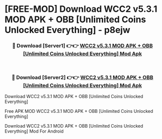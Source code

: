 # [FREE-MOD] Download WCC2 v5.3.1 MOD APK + OBB [Unlimited Coins Unlocked Everything] - p8ejw


<div align="center">
<h3>🔴 Download [Server1] 👉👉 <a href="https://apk-comot.site?title=WCC2_v5.3.1_MOD_APK_+_OBB_[Unlimited_Coins_Unlocked_Everything]">WCC2 v5.3.1 MOD APK + OBB [Unlimited Coins Unlocked Everything] Mod Apk</a></h3><br>

<h3>🔴 Download [Server2] 👉👉 <a href="https://apk-comot.site?title=WCC2_v5.3.1_MOD_APK_+_OBB_[Unlimited_Coins_Unlocked_Everything]">WCC2 v5.3.1 MOD APK + OBB [Unlimited Coins Unlocked Everything] Mod Apk</a></h3>
</div>



Download WCC2 v5.3.1 MOD APK + OBB [Unlimited Coins Unlocked Everything] 

Free APK MOD WCC2 v5.3.1 MOD APK + OBB [Unlimited Coins Unlocked Everything] 

Download WCC2 v5.3.1 MOD APK + OBB [Unlimited Coins Unlocked Everything] Mod For Android
